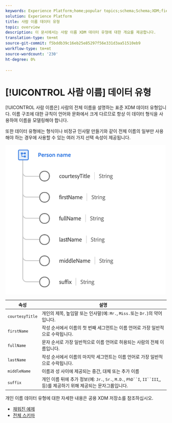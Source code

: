 ```yaml
---
keywords: Experience Platform;home;popular topics;schema;Schema;XDM;fields;schemas;Schemas;fullName;xdm:fullName;person name;name;datatype;data-type;data type;
solution: Experience Platform
title: 사람 이름 데이터 유형
topic: overview
description: 이 문서에서는 사람 이름 XDM 데이터 유형에 대한 개요를 제공합니다.
translation-type: tm+mt
source-git-commit: f5bddb39c16eb25e85297f56e331d3aa51510eb9
workflow-type: tm+mt
source-wordcount: '230'
ht-degree: 0%

---
```



# [!UICONTROL 사람 이름] 데이터 유형

[!UICONTROL 사람 이름은] 사람의 전체 이름을 설명하는 표준 XDM 데이터 유형입니다. 이름 구조에 대한 규칙이 언어와 문화에서 크게 다르므로 항상 이 데이터 형식을 사용하여 이름을 모델링해야 합니다.

또한 데이터 유형에는 형식이나 비정규 인사말 만들기와 같이 전체 이름의 일부만 사용해야 하는 경우에 사용할 수 있는 여러 가지 선택 속성이 제공됩니다.

<img src="../images/data-types/person-name.png" width="500" /><br />

| 속성 | 설명 |
| --- | --- |
| `courtesyTitle` | 개인의 제목, 높임말 또는 인사말(예: `Mr.`, `Miss.`또는 `Dr.`)의 약어입니다. |
| `firstName` | 작성 순서에서 이름의 첫 번째 세그먼트는 이름 언어로 가장 일반적으로 수락됩니다. |
| `fullName` | 문자 순서로 가장 일반적으로 이름 언어로 허용되는 사람의 전체 이름입니다. |
| `lastName` | 작성 순서에서 이름의 마지막 세그먼트는 이름 언어로 가장 일반적으로 수락됩니다. |
| `middleName` | 이름과 성 사이에 제공되는 중간, 대체 또는 추가 이름 |
| `suffix` | 개인 이름 뒤에 추가 정보(예: `Jr.`, `Sr.`, `M.D.`, `PhD``I`, `II``III`,,등)를 제공하기 위해 제공되는 문자그룹입니다. |

개인 이름 데이터 유형에 대한 자세한 내용은 공용 XDM 저장소를 참조하십시오.

* [채워진 예제](https://github.com/adobe/xdm/blob/master/components/datatypes/person-name.example.1.json)
* [전체 스키마](https://github.com/adobe/xdm/blob/master/components/datatypes/person-name.schema.json)
